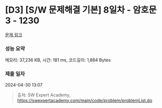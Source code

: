 # [D3] [S/W 문제해결 기본] 8일차 - 암호문3 - 1230 

[문제 링크](https://swexpertacademy.com/main/code/problem/problemDetail.do?contestProbId=AV14zIwqAHwCFAYD) 

### 성능 요약

메모리: 37,236 KB, 시간: 181 ms, 코드길이: 1,884 Bytes

### 제출 일자

2024-04-30 13:07



> 출처: SW Expert Academy, https://swexpertacademy.com/main/code/problem/problemList.do